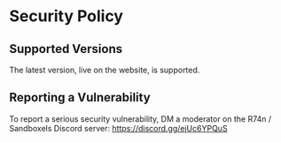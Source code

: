 # Security Policy

## Supported Versions

The latest version, live on the website, is supported.

## Reporting a Vulnerability

To report a serious security vulnerability, DM a moderator on the R74n / Sandboxels Discord server: https://discord.gg/ejUc6YPQuS

